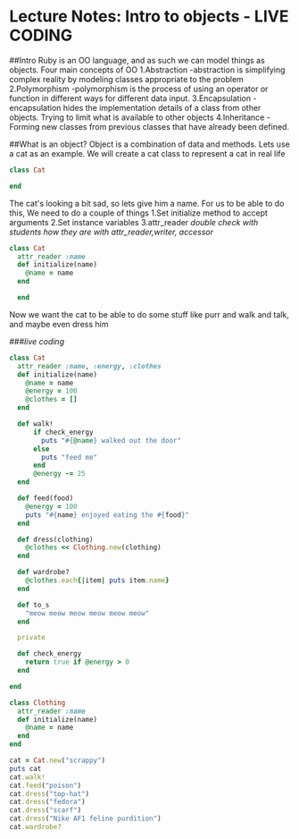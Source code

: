# Lecture Notes: Intro to objects - LIVE CODING

##Intro
Ruby is an OO language, and as such we can model things as objects.
Four main concepts of OO
1.Abstraction
  -abstraction is simplifying complex reality by modeling classes appropriate to the problem
2.Polymorphism
  -polymorphism is the process of using an operator or function in different ways for different data input.
3.Encapsulation
  -encapsulation hides the implementation details of a class from other objects. Trying to limit what is available to
  other objects
4.Inheritance
  -Forming new classes from previous classes that have already been defined.

##What is an object?
Object is a combination of data and methods.
Lets use a cat as an example.
We will create a cat class to represent a cat in real life

```ruby
class Cat

end
```
The cat's looking a bit sad, so lets give him a name. For us to be able to do this,
We need to do a couple of things
  1.Set initialize method to accept arguments
  2.Set instance variables
  3.attr_reader *double check with students how they are with attr_reader,writer, accessor*
```ruby
class Cat
  attr_reader :name
  def initialize(name)
    @name = name
  end

  end
```

Now we want the cat to be able to do some stuff like purr and walk and talk, and maybe even dress him

###*live coding*

```ruby
class Cat
  attr_reader :name, :energy, :clothes
  def initialize(name)
    @name = name
    @energy = 100
    @clothes = []
  end

  def walk!
      if check_energy
        puts "#{@name} walked out the door"
      else
        puts "feed me"
      end
      @energy -= 25
  end

  def feed(food)
    @energy = 100
    puts "#{name} enjoyed eating the #{food}"
  end

  def dress(clothing)
    @clothes << Clothing.new(clothing)
  end

  def wardrobe?
    @clothes.each{|item| puts item.name}
  end

  def to_s
    "meow meow meow meow meow meow"
  end

  private

  def check_energy
    return true if @energy > 0
  end

end

class Clothing
  attr_reader :name
  def initialize(name)
    @name = name
  end
end

cat = Cat.new("scrappy")
puts cat
cat.walk!
cat.feed("poison")
cat.dress("top-hat")
cat.dress("fedora")
cat.dress("scarf")
cat.dress("Nike AF1 feline purdition")
cat.wardrobe?


```
